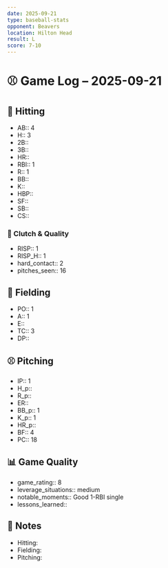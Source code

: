 ```yaml
---
date: 2025-09-21
type: baseball-stats
opponent: Beavers
location: Hilton Head
result: L
score: 7-10
---
```


# ⚾️ Game Log – 2025-09-21

## 🥎 Hitting
- AB:: 4
- H:: 3
- 2B:: 
- 3B:: 
- HR:: 
- RBI:: 1
- R:: 1
- BB::
- K:: 
- HBP:: 
- SF:: 
- SB:: 
- CS:: 
### 🎯 Clutch & Quality
- RISP:: 1
- RISP_H:: 1
- hard_contact:: 2
- pitches_seen:: 16

## 🧤 Fielding
- PO:: 1
- A:: 1
- E:: 
- TC:: 3
- DP:: 

## ⚾️ Pitching
- IP:: 1
- H_p::
- R_p::
- ER::
- BB_p:: 1
- K_p:: 1
- HR_p::
- BF:: 4
- PC:: 18

## 📊 Game Quality
- game_rating:: 8
- leverage_situations:: medium
- notable_moments:: Good 1-RBI single
- lessons_learned:: 

## 📝 Notes
- Hitting:  
- Fielding:  
- Pitching: